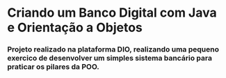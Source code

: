 # Criando um Banco Digital com Java e Orientação a Objetos
### Projeto realizado na plataforma DIO, realizando uma pequeno exercico de desenvolver um simples sistema bancário para praticar os pilares da POO.  